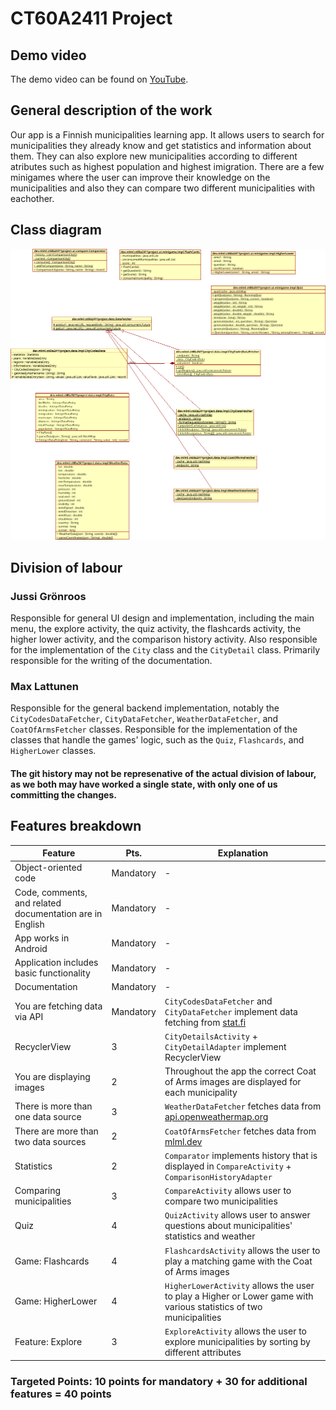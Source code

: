 # CT60A2411 Project

## Demo video
The demo video can be found on [YouTube](https://youtu.be/MzR-kkfowF8).

## General description of the work

Our app is a Finnish municipalities learning app. It allows users to search for municipalities they already know and get statistics and information about them. They can also explore new municipalities according to different atributes such as highest population and highest imigration. There are a few minigames where the user can improve their knowledge on the municipalities and also they can compare two different municipalities with eachother. 

## Class diagram

![Class diagram](./class%20diagram.png)

## Division of labour

### Jussi Grönroos
Responsible for general UI design and implementation, including the main menu, the explore activity, the quiz activity, the flashcards activity, the higher lower activity, and the comparison history activity. Also responsible for the implementation of the `City` class and the `CityDetail` class. Primarily responsible for the writing of the documentation.

### Max Lattunen
Responsible for the general backend implementation, notably the `CityCodesDataFetcher`, `CityDataFetcher`, `WeatherDataFetcher`, and `CoatOfArmsFetcher` classes. Responsible for the implementation of the classes that handle the games' logic, such as the `Quiz`, `Flashcards`, and `HigherLower` classes. 

#### The git history may not be represenative of the actual division of labour, as we both may have worked a single state, with only one of us committing the changes.

## Features breakdown
| Feature | Pts. | Explanation |
|---|---|---|
| Object-oriented code | Mandatory | - |
| Code, comments, and related documentation are in English | Mandatory | - |
| App works in Android | Mandatory | - |
| Application includes basic functionality | Mandatory | - |
| Documentation | Mandatory | - |
| You are fetching data via API | Mandatory | `CityCodesDataFetcher` and `CityDataFetcher` implement data fetching from [stat.fi](https://pxdata.stat.fi:443/PxWeb/api/v1/en/StatFin/synt/statfin_synt_pxt_12dy.px) |
| RecyclerView | 3 | `CityDetailsActivity` + `CityDetailAdapter` implement RecyclerView |
| You are displaying images | 2 | Throughout the app the correct Coat of Arms images are displayed for each municipality |
| There is more than one data source | 3 | `WeatherDataFetcher` fetches data from [api.openweathermap.org](https://api.openweathermap.org/) |
| There are more than two data sources | 2 | `CoatOfArmsFetcher` fetches data from [mlml.dev](https://www.mlml.dev/vaakunat/) |
| Statistics | 2 | `Comparator` implements history that is displayed in `CompareActivity` + `ComparisonHistoryAdapter` |
| Comparing municipalities | 3 | `CompareActivity` allows user to compare two municipalities |
| Quiz | 4 | `QuizActivity` allows user to answer questions about municipalities' statistics and weather |
| Game: Flashcards | 4 | `FlashcardsActivity` allows the user to play a matching game with the Coat of Arms images |
| Game: HigherLower | 4 | `HigherLowerActivity` allows the user to play a Higher or Lower game with various statistics of two municipalities |
| Feature: Explore | 3 | `ExploreActivity` allows the user to explore municipalities by sorting by different attributes |

### Targeted Points: 10 points for mandatory + 30 for additional features = 40 points

